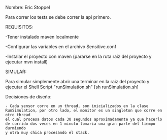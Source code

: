 Nombre: Eric Stoppel

Para correr los tests se debe correr la api primero.
    

REQUISITOS: 

-Tener instalado maven localmente

-Configurar las variables en el archivo Sensitive.conf

-Instalar el proyecto con maven (pararse en la ruta raiz del proyecto y ejecutar mvn install)

SIMULAR:

Para simular simplemente abrir una terminar en la raiz del proyecto y ejecutar el Shell Script "runSimulation.sh" [sh runSimulation.sh]

Decisiones de diseño:

    - Cada sensor corre en un thread, son inicializados en la clase RunSimulation, por otro lado, el monitor es un singleton que corre en otro thread 
    el cual procesa datos cada 30 segundos aproximadamente ya que hacerlo de corrido dos veces en 1 minuto tomaria una gran parte del tiempo durmiendo
    y otra muy chica procesando el stack.
    
